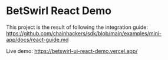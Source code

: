 # BetSwirl React Demo

This project is the result of following the integration guide: https://github.com/chainhackers/sdk/blob/main/examples/mini-app/docs/react-guide.md

Live demo: https://betswirl-ui-react-demo.vercel.app/